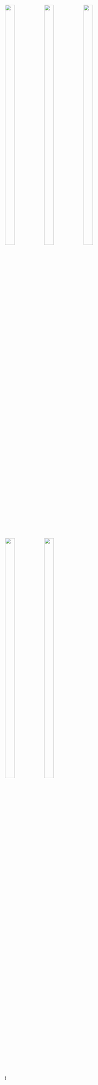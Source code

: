 <p>
<img src="https://user-images.githubusercontent.com/124056284/235834593-99eb77d0-46d0-4ece-8193-09b0615e6438.PNG" width=25% height=45%>
<img src="https://user-images.githubusercontent.com/124056284/235834607-2637d355-eecd-41e3-a618-7c642a2ac230.PNG" width=25% height=45%>
<img src="https://user-images.githubusercontent.com/124056284/235834609-c23354be-3914-4330-b81d-baaa2d68891e.PNG" width=25% height=45%>
<img src="https://user-images.githubusercontent.com/124056284/235834617-038995ab-b9af-477f-926b-685336657415.PNG" width=25% height=45%>
<img src="https://user-images.githubusercontent.com/124056284/235834625-d4da3a21-9060-471d-bf8c-445985374513.PNG" width=25% height=45%>
</p>!
